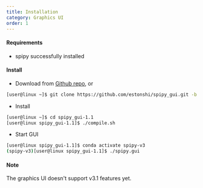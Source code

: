 ```yaml
---
title: Installation
category: Graphics UI
order: 1
---
```


#### Requirements

- spipy successfully installed

#### Install

- Download from [Github repo](https://github.com/estonshi/spipy_gui/tree/v1.1), or
```bash
[user@linux ~]$ git clone https://github.com/estonshi/spipy_gui.git -b v1.1 --single-branch
```
- Install
```bash
[user@linux ~]$ cd spipy_gui-1.1
[user@linux spipy_gui-1.1]$ ./compile.sh 
```
- Start GUI
```bash
[user@linux spipy_gui-1.1]$ conda activate spipy-v3
(spipy-v3)[user@linux spipy_gui-1.1]$ ./spipy.gui
```

#### Note

The graphics UI doesn't support v3.1 features yet. 